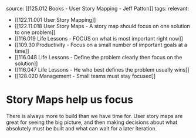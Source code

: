 source: [[125.012 Books - User Story Mapping - Jeff Patton]]
tags:
relevant:
- [[122.11.001 User Story Mapping]]
- [[122.11.018 User Story Maps - A story map should focus on one solution to one problem]]
- [[116.019 Life Lessons - FOCUS on what is most important right now]]
- [[109.30 Productivity - Focus on a small number of important goals at a time]]
- [[116.048 Life Lessons - Define the problem clearly then focus on the solution]]
- [[116.047 Life Lessons - He who best defines the problem usually wins]]
- [[128.020 Management - Small teams must stay focused]]

# Story Maps help us focus

There is always more to build than we have time for. User story maps are great for seeing the big picture, and then making decisions about what absolutely must be built and what can wait for a later iteration.
